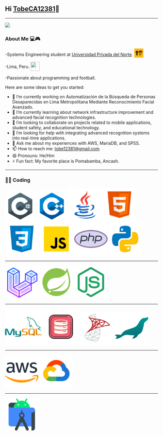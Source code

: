 ## Hi [TobeCA12381][website]👋
---

<img src= "https://media1.tenor.com/m/OyCBoVtkg7YAAAAd/ellen-joe-zzz.gif">

### About Me 💻🎮
-Systems Engineering student at [Universidad Privada del Norte][University]. <img src="UPN.png" alt="UPN Icon"  width="30" height="30" style="vertical-align:-5px;">

-Lima, Peru. <img src="https://cdn-icons-png.flaticon.com/512/14009/14009756.png" width="30" height="30" style="vertical-align:-9px;" >

-Passionate about programming and football.

Here are some ideas to get you started:

- 🔭 I’m currently working on Automatización de la Búsqueda de Personas Desaparecidas en Lima Metropolitana Mediante Reconocimiento Facial Avanzado.
- 🌱 I’m currently learning about network infrastructure improvement and advanced facial recognition technologies.
- 👯 I’m looking to collaborate on projects related to mobile applications, student safety, and educational technology.
- 🤔 I’m looking for help with integrating advanced recognition systems into real-time applications.
- 💬 Ask me about my experiences with AWS, MariaDB, and SPSS.
- 📫 How to reach me: tobe12381@gmail.com
- 😄 Pronouns: He/Him
- ⚡ Fun fact: My favorite place is Pomabamba, Ancash.

---

<!--[![Anurag's GitHub stats](https://github-readme-stats.vercel.app/api?username=TobeCA12381)](https://github.com/anuraghazra/github-readme-stats)-->

### 👨‍💻 Coding

<img alt="C#" width="100" height="100" src="ICONS/Csharp.png" />
<!--C#++-->


<!--C++-->

<img alt="C++" width="100" height="100" src="ICONS/C++.png" />

<!--JAVA+-->
<img alt="JAVA" width="110" height="110" src="ICONS/JAVA.png" />

<!--HTML-->
<img alt="HTML" width="110" height="110" src="ICONS/HTML.png" />


<!--CSS-->

<img alt="CSS" width="110" height="110" src="ICONS/CSS.png" />

<!--JS-->

<img alt="JS" width="110" height="110" src="ICONS/JS.png" />
<!--php-->
<img alt="PHP" width="110" height="110" src="ICONS/PHP.png" />
<!--python-->
<img alt="PY" width="110" height="110" src="ICONS/PY.png" />

---

<!--Laravel-->
<img alt="LARAVEL" width="110" height="110" src="ICONS/LARAVEL.png" />

<!--Springboot-->
<img alt="SPRING" width="110" height="110" src="ICONS/SPRING.png" />

<!--NodeJS-->
<img alt="NODEJS" width="110" height="110" src="ICONS/NODEJS.png" />

---

<!--Mysql-->
<img alt="MYSQL" width="120" height="120" src="ICONS/MYSQL.png" />
<!--Oracle database-->
<img alt="ORACLE" width="120" height="120" src="ICONS/ORACLE.png" />

<!--SQL Server-->
<img alt="SQLSERVER" width="110" height="110" src="ICONS/SQLSERVER.png" />
<!--Mariadb-->
<img alt="MARIADB" width="110" height="110" src="ICONS/MARIADB.png" />

---

<!--AWS CLOUD-->

<img alt="AWS" width="110" height="110" src="ICONS/AWS.png" />
<!--Google Cloud-->
<img alt="GOCLOUD" width="110" height="110" src="ICONS/GOCLOUD.png" />

---
<!--Android Studio-->

<img alt="ANDROID" width="110" height="110" src="ICONS/ANDROID.png" />

<!--LINKS-->

[website]: https://github.com/TobeCA12381
[University]:https://www.upn.edu.pe/
